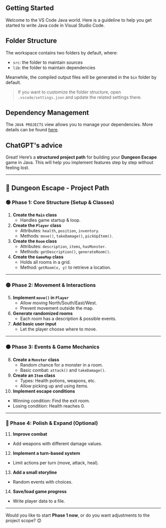 ## Getting Started

Welcome to the VS Code Java world. Here is a guideline to help you get started to write Java code in Visual Studio Code.

## Folder Structure

The workspace contains two folders by default, where:

- `src`: the folder to maintain sources
- `lib`: the folder to maintain dependencies

Meanwhile, the compiled output files will be generated in the `bin` folder by default.

> If you want to customize the folder structure, open `.vscode/settings.json` and update the related settings there.

## Dependency Management

The `JAVA PROJECTS` view allows you to manage your dependencies. More details can be found [here](https://github.com/microsoft/vscode-java-dependency#manage-dependencies).

## ChatGPT's advice

Great! Here’s a **structured project path** for building your **Dungeon Escape** game in Java. This will help you implement features step by step without feeling lost.

---

## **📜 Dungeon Escape - Project Path**
### **🟢 Phase 1: Core Structure (Setup & Classes)**
1. **Create the `Main` class**  
   - Handles game startup & loop.  
2. **Create the `Player` class**  
   - Attributes: `health`, `position`, `inventory`.  
   - Methods: `move()`, `takeDamage()`, `pickUpItem()`.  
3. **Create the `Room` class**  
   - Attributes: `description`, `items`, `hasMonster`.  
   - Methods: `getDescription()`, `generateRoom()`.  
4. **Create the `GameMap` class**  
   - Holds all rooms in a grid.  
   - Method: `getRoom(x, y)` to retrieve a location.

---

### **🟡 Phase 2: Movement & Interactions**
5. **Implement `move()` in `Player`**  
   - Allow moving North/South/East/West.  
   - Prevent movement outside the map.  
6. **Generate randomized rooms**  
   - Each room has a description & possible events.  
7. **Add basic user input**  
   - Let the player choose where to move.

---

### **🟠 Phase 3: Events & Game Mechanics**
8. **Create a `Monster` class**  
   - Random chance for a monster in a room.  
   - Basic combat: `attack()` and `takeDamage()`. 
9. **Create an `Item` class**  
   - Types: Health potions, weapons, etc.  
   - Allow picking up and using items.  
10. **Implement escape conditions**  
   - Winning condition: Find the exit room.  
   - Losing condition: Health reaches 0.

---

### **🔴 Phase 4: Polish & Expand (Optional)**
11. **Improve combat**  
   - Add weapons with different damage values.  
12. **Implement a turn-based system**  
   - Limit actions per turn (move, attack, heal).  
13. **Add a small storyline**  
   - Random events with choices.  
14. **Save/load game progress**  
   - Write player data to a file.

---

Would you like to start **Phase 1 now**, or do you want adjustments to the project scope? 😊